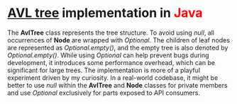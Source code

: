 # <a href="https://en.wikipedia.org/wiki/AVL_tree">AVL tree</a> implementation in <span style="color:red">**Java**</span>
The **AvlTree** class represents the tree structure. To avoid using *null*, all occurrences of **Node** are wrapped with *Optional*. The children of leaf nodes are represented as *Optional.empty()*, and the empty tree is also denoted by *Optional.empty()*. While using *Optional* can help prevent bugs during development, it introduces some performance overhead, which can be significant for large trees. The implementation is more of a playful experiment driven by my curiosity.
In a real-world codebase, it might be better to use *null* within the **AvlTree** and **Node** classes for private members and use *Optional* exclusively for parts exposed to API consumers.